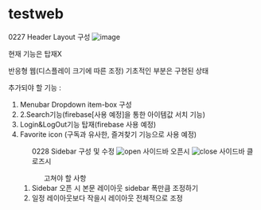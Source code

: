# testweb

0227 Header Layout 구성
![image](https://user-images.githubusercontent.com/109400761/221542830-71c7764a-31ea-49a9-8361-eab677230c7f.png)
<p>현재 기능은 탑재X</p>
<p>반응형 웹(디스플레이 크기에 따른 조정) 기초적인 부분은 구현된 상태</p>
추가되야 할 기능 : 
<ol>
  <li>Menubar Dropdown item-box 구성</li>
  <li>2.Search기능(firebase[사용 예정]을 통한 아이템값 서치 기능)</li>
  <li>Login&LogOut기능 탑재(firebase 사용 예정)</li>
  <li>Favorite icon (구독과 유사한, 즐겨찾기 기능으로 사용 예정)</li>
<ol>

0228 Sidebar 구성 및 수정
![open](https://user-images.githubusercontent.com/109400761/221890237-5b2a27e4-2998-46dd-99f7-7f0db978489e.png)
사이드바 오픈시
![close](https://user-images.githubusercontent.com/109400761/221890303-3fde0840-c3f2-4d29-bac6-31567683ab94.png)
사이드바 클로즈시

<ol>고쳐야 할 사항</ol>
<li>Sidebar 오픈 시 본문 레이아웃 sidebar 폭만큼 조정하기</li>
<li>일정 레이아웃보다 작을시 레이아웃 전체적으로 조정</li>
